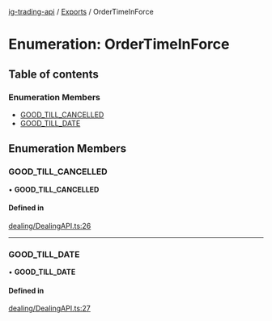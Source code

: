 [ig-trading-api](../README.md) / [Exports](../modules.md) / OrderTimeInForce

# Enumeration: OrderTimeInForce

## Table of contents

### Enumeration Members

- [GOOD_TILL_CANCELLED](OrderTimeInForce.md#good_till_cancelled)
- [GOOD_TILL_DATE](OrderTimeInForce.md#good_till_date)

## Enumeration Members

### GOOD_TILL_CANCELLED

• **GOOD_TILL_CANCELLED**

#### Defined in

[dealing/DealingAPI.ts:26](https://github.com/bennycode/ig-trading-api/blob/0c7d281/src/dealing/DealingAPI.ts#L26)

---

### GOOD_TILL_DATE

• **GOOD_TILL_DATE**

#### Defined in

[dealing/DealingAPI.ts:27](https://github.com/bennycode/ig-trading-api/blob/0c7d281/src/dealing/DealingAPI.ts#L27)
